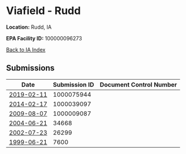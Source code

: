 # Viafield - Rudd

**Location:** Rudd, IA

**EPA Facility ID:** 100000096273

[Back to IA Index](../../index.md)

## Submissions

| Date | Submission ID | Document Control Number |
|------|--------------|-------------------------|
| [2019-02-11](submissions/1000075944.md) | 1000075944 |  |
| [2014-02-17](submissions/1000039097.md) | 1000039097 |  |
| [2009-08-07](submissions/1000009087.md) | 1000009087 |  |
| [2004-06-21](submissions/34668.md) | 34668 |  |
| [2002-07-23](submissions/26299.md) | 26299 |  |
| [1999-06-21](submissions/7600.md) | 7600 |  |
